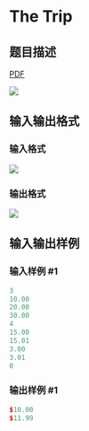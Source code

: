 # The Trip

## 题目描述

[problemUrl]: https://uva.onlinejudge.org/index.php?option=com_onlinejudge&Itemid=8&category=13&page=show_problem&problem=1078

[PDF](https://uva.onlinejudge.org/external/101/p10137.pdf)

![](https://cdn.luogu.com.cn/upload/vjudge_pic/UVA10137/c893e6139bffae3cd30ea41c58509eff8b644dda.png)

## 输入输出格式

### 输入格式

![](https://cdn.luogu.com.cn/upload/vjudge_pic/UVA10137/86784583e8463d6fa189148080885eb12199695a.png)

### 输出格式

![](https://cdn.luogu.com.cn/upload/vjudge_pic/UVA10137/a762414219f51b4bbd50cc64679beeef8bd8486b.png)

## 输入输出样例

### 输入样例 #1

```cpp
3
10.00
20.00
30.00
4
15.00
15.01
3.00
3.01
0
```


### 输出样例 #1

```cpp
$10.00
$11.99
```



